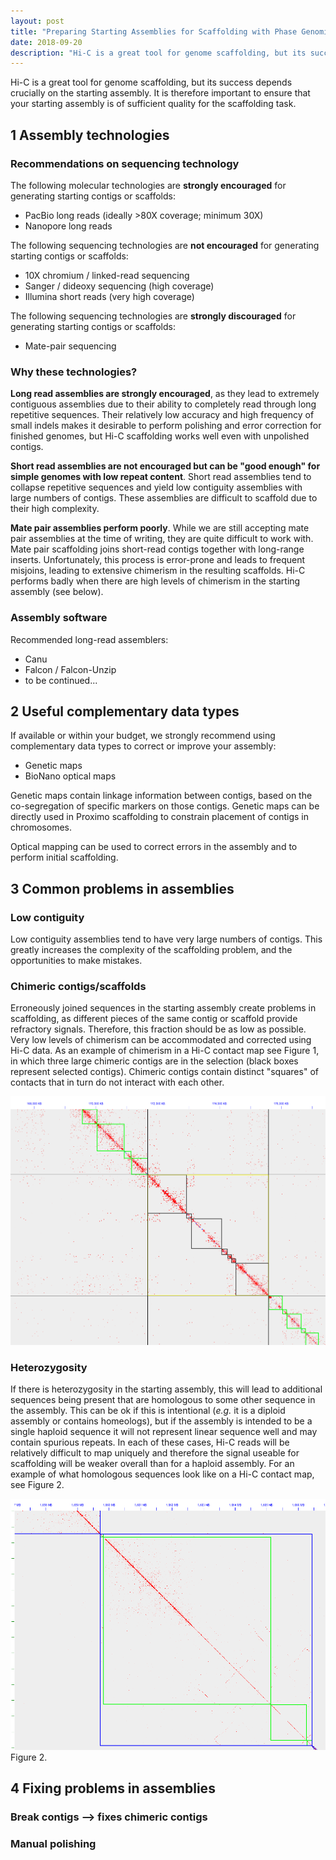 ```yaml
---
layout: post
title: "Preparing Starting Assemblies for Scaffolding with Phase Genomics Hi-C Data"
date: 2018-09-20
description: "Hi-C is a great tool for genome scaffolding, but its success depends crucially on the starting assembly. It is therefore important to ensure that your starting assembly is of sufficient quality for the scaffolding task. Our guidelines will help you make good decisions about what technologies to use and how to understand and improve scaffolding results."
---
```


Hi-C is a great tool for genome scaffolding, but its success depends crucially on the starting assembly. It is therefore important to ensure that your starting assembly is of sufficient quality for the scaffolding task.


1    Assembly technologies
---------------------
### Recommendations on sequencing technology
The following molecular technologies are __strongly encouraged__ for generating starting contigs or scaffolds:

* PacBio long reads (ideally >80X coverage; minimum 30X)
* Nanopore long reads

The following sequencing technologies are __not encouraged__ for generating starting contigs or scaffolds:

* 10X chromium / linked-read sequencing
* Sanger / dideoxy sequencing (high coverage)
* Illumina short reads (very high coverage)

The following sequencing technologies are __strongly discouraged__ for generating starting contigs or scaffolds:

* Mate-pair sequencing

### Why these technologies?
__Long read assemblies are strongly encouraged__, as they lead to extremely contiguous assemblies due to their ability to completely read through long repetitive sequences. Their relatively low accuracy and high frequency of small indels makes it desirable to perform polishing and error correction for finished genomes, but Hi-C scaffolding works well even with unpolished contigs. 

__Short read assemblies are not encouraged but can be "good enough" for simple genomes with low repeat content__. Short read assemblies tend to collapse repetitive sequences and yield low contiguity assemblies with large numbers of contigs. These assemblies are difficult to scaffold due to their high complexity.

__Mate pair assemblies perform poorly__. While we are still accepting mate pair assemblies at the time of writing, they are quite difficult to work with. Mate pair scaffolding joins short-read contigs together with long-range inserts. Unfortunately, this process is error-prone and leads to frequent misjoins, leading to extensive chimerism in the resulting scaffolds. Hi-C performs badly when there are high levels of chimerism in the starting assembly (see below).

### Assembly software

Recommended long-read assemblers:

* Canu
* Falcon / Falcon-Unzip
* to be continued...

2    Useful complementary data types
---------------------
If available or within your budget, we strongly recommend using complementary data types to correct or improve your assembly:

* Genetic maps
* BioNano optical maps
 
Genetic maps contain linkage information between contigs, based on the co-segregation of specific markers on those contigs. Genetic maps can be directly used in Proximo scaffolding to constrain placement of contigs in chromosomes.

Optical mapping can be used to correct errors in the assembly and to perform initial scaffolding.

3    Common problems in assemblies
---------------------
### Low contiguity
Low contiguity assemblies tend to have very large numbers of contigs. This greatly increases the complexity of the scaffolding problem, and the opportunities to make mistakes. 

### Chimeric contigs/scaffolds
Erroneously joined sequences in the starting assembly create problems in scaffolding, as different pieces of the same contig or scaffold provide refractory signals. Therefore, this fraction should be as low as possible. Very low levels of chimerism can be accommodated and corrected using Hi-C data. As an example of chimerism in a Hi-C contact map see Figure 1, in which three large chimeric contigs are in the selection (black boxes represent selected contigs). Chimeric contigs contain distinct "squares" of contacts that in turn do not interact with each other.

![three large chimeric contigs selected](https://github.com/phasegenomics/phasegenomics.github.io/blob/assembly_reqs/images/chimeric_contigs.png)

### Heterozygosity
If there is heterozygosity in the starting assembly, this will lead to additional sequences being present that are homologous to some other sequence in the assembly. This can be ok if this is intentional (_e.g._ it is a diploid assembly or contains homeologs), but if the assembly is intended to be a single haploid sequence it will not represent linear sequence well and may contain spurious repeats. In each of these cases, Hi-C reads will be relatively difficult to map uniquely and therefore the signal useable for scaffolding will be weaker overall than for a haploid assembly. For an example of what homologous sequences look like on a Hi-C contact map, see Figure 2. 

![homology within and between contigs](https://github.com/phasegenomics/phasegenomics.github.io/blob/assembly_reqs/images/homologous_contigs.png)
Figure 2.


4     Fixing problems in assemblies
---------------------

### Break contigs --> fixes chimeric contigs

### Manual polishing

